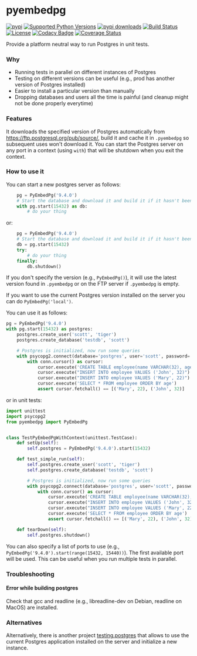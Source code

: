 pyembedpg
=========

[![pypi](http://img.shields.io/pypi/v/pyembedpg.png)](https://pypi.python.org/pypi/pyembedpg)
[![Supported Python Versions](https://pypip.in/py_versions/pyembedpg/badge.svg)](https://pypi.python.org/pypi/pyembedpg/)
[![pypi downloads](http://img.shields.io/pypi/dm/pyembedpg.png)](https://pypi.python.org/pypi/pyembedpg)
[![Build Status](https://travis-ci.org/Simulmedia/pyembedpg.svg)](https://travis-ci.org/Simulmedia/pyembedpg)
[![License](https://pypip.in/license/pyembedpg/badge.svg)](https://pypi.python.org/pypi/pyembedpg/)
[![Codacy Badge](https://www.codacy.com/project/badge/391726fcad274a24b1427abf5fa10380)](https://www.codacy.com/app/francois-dangngoc/pyembedpg)
[![Coverage Status](https://coveralls.io/repos/Simulmedia/pyembedpg/badge.svg?branch=master&service=github)](https://coveralls.io/github/Simulmedia/pyembedpg?branch=master)

Provide a platform neutral way to run Postgres in unit tests.

### Why

- Running tests in parallel on different instances of Postgres
- Testing on different versions can be useful (e.g., prod has another version of Postgres installed)
- Easier to install a particular version than manually
- Dropping databases and users all the time is painful (and cleanup might not be done properly everytime)

### Features

It downloads the specified version of Postgres automatically from https://ftp.postgresql.org/pub/source/,
build it and cache it in `.pyembedpg` so subsequent uses won't download it.
You can start the Postgres server on any port in a context (using `with`) that will be shutdown when you exit the context.


### How to use it

You can start a new postgres server as follows:
```python
    pg = PyEmbedPg('9.4.0')
    # Start the database and download it and build it if it hasn't been done so already
    with pg.start(15432) as db:
        # do your thing
```
or:
```python
    pg = PyEmbedPg('9.4.0')
    # Start the database and download it and build it if it hasn't been done so already
    db = pg.start(15432)
    try:
        # do your thing
    finally:
        db.shutdown()
```

If you don't specify the version (e.g., `PyEmbedPg()`), it will use the latest version found in `.pyembedpg` or on the FTP server if `.pyembedpg` is empty.

If you want to use the current Postgres version installed on the server you can do `PyEmbedPg('local')`.

You can use it as follows:
```python
pg = PyEmbedPg('9.4.0')
with pg.start(15432) as postgres:
    postgres.create_user('scott', 'tiger')
    postgres.create_database('testdb', 'scott')

    # Postgres is initialized, now run some queries
    with psycopg2.connect(database='postgres', user='scott', password='tiger', port=self.postgres.running_port) as conn:
        with conn.cursor() as cursor:
            cursor.execute('CREATE TABLE employee(name VARCHAR(32), age INT)')
            cursor.execute("INSERT INTO employee VALUES ('John', 32)")
            cursor.execute("INSERT INTO employee VALUES ('Mary', 22)")
            cursor.execute('SELECT * FROM employee ORDER BY age')
            assert cursor.fetchall() == [('Mary', 22), ('John', 32)]
```

or in unit tests:
```python
import unittest
import psycopg2
from pyembedpg import PyEmbedPg


class TestPyEmbedPgWithContext(unittest.TestCase):
    def setUp(self):
        self.postgres = PyEmbedPg('9.4.0').start(15432)

    def test_simple_run(self):
        self.postgres.create_user('scott', 'tiger')
        self.postgres.create_database('testdb', 'scott')

        # Postgres is initialized, now run some queries
        with psycopg2.connect(database='postgres', user='scott', password='tiger', port=self.postgres.running_port) as conn:
            with conn.cursor() as cursor:
                cursor.execute('CREATE TABLE employee(name VARCHAR(32), age INT)')
                cursor.execute("INSERT INTO employee VALUES ('John', 32)")
                cursor.execute("INSERT INTO employee VALUES ('Mary', 22)")
                cursor.execute('SELECT * FROM employee ORDER BY age')
                assert cursor.fetchall() == [('Mary', 22), ('John', 32)]

    def tearDown(self):
        self.postgres.shutdown()
```

You can also specify a list of ports to use (e.g., `PyEmbedPg('9.4.0').start(range(15432, 15440))`). The first available port will be used. This can be useful when you run multiple tests in parallel.

### Troubleshooting

#### Error while building postgres

Check that gcc and readline (e.g., libreadline-dev on Debian, readline on MacOS) are installed.

### Alternatives
Alternatively, there is another project [testing.postgres](https://github.com/tk0miya/testing.postgresql) that allows to use the current Postgres application
installed on the server and initialize a new instance.

